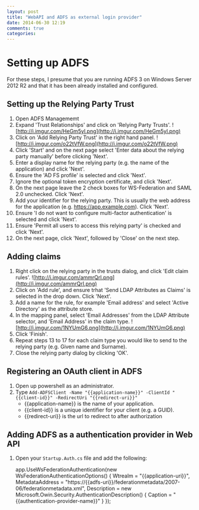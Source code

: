 ```yaml
---
layout: post
title: "WebAPI and ADFS as external login provider"
date: 2014-06-30 12:19
comments: true
categories: 
---
```


# Setting up ADFS

For these steps, I presume that you are running ADFS 3 on Windows Server 2012 R2 and that it has been already installed and configured.

## Setting up the Relying Party Trust

1. Open ADFS Managememt
2. Expand 'Trust Relationships' and click on 'Relying Party Trusts'. ![http://i.imgur.com/HeGm5yl.png](http://i.imgur.com/HeGm5yl.png)
3. Click on 'Add Relying Party Trust' in the right hand panel. ![http://i.imgur.com/o22tVfW.png](http://i.imgur.com/o22tVfW.png)
4. Click 'Start' and on the next page select 'Enter data about the relying party manually' before clicking 'Next'.
5. Enter a display name for the relying party (e.g. the name of the application) and click 'Next'.
6. Ensure the 'AD FS profile' is selected and click 'Next'.
7. Ignore the optional token encryption certificate, and click 'Next'.
8. On the next page leave the 2 check boxes for WS-Federation and SAML 2.0 unchecked. Click 'Next'.
9. Add your identifier for the relying party. This is usually the web address for the application (e.g. https://app.example.com). Click 'Next'.
10. Ensure 'I do not want to configure multi-factor authentication' is selected and click 'Next'.
11. Ensure 'Permit all users to access this relying party' is checked and click 'Next'.
12. On the next page, click 'Next', followed by 'Close' on the next step.

## Adding claims

1. Right click on the relying party in the trusts dialog, and click 'Edit claim rules'. ![http://i.imgur.com/ammrQrI.png](http://i.imgur.com/ammrQrI.png)
2. Click on 'Add rule', and ensure trhat 'Send LDAP Attributes as Claims' is selected in the drop down. Click 'Next'.
3. Add a name for the rule, for example 'Email address' and select 'Active Directory' as the attribute store.
4. In the mapping panel, select 'Email Addresses' from the LDAP Attribute selector, and 'Email Address' in the claim type. ![http://i.imgur.com/1NYUmG6.png](http://i.imgur.com/1NYUmG6.png)
5. Click 'Finish'.
6. Repeat steps 13 to 17 for each claim type you would like to send to the relying party (e.g. Given name and Surname).
7. Close the relying party dialog by clicking 'OK'.

## Registering an OAuth client in ADFS

1. Open up powershell as an administrator.
2. Type `Add-ADFSClient -Name "{{application-name}}" -ClientId "{{client-id}}" -RedirectUri "{{redirect-uri}}"`
    * {{application-name}} is the name of your application.
    * {{client-id}} is a unique identifier for your client (e.g. a GUID).
    * {{redirect-uri}} is the url to redirect to after authorization

## Adding ADFS as a authentication provider in Web API

1. Open your `Startup.Auth.cs` file and add the following:

    app.UseWsFederationAuthentication(new WsFederationAuthenticationOptions()
    {
        Wtrealm = "{{application-uri}}",
        MetadataAddress = "https://{{adfs-uri}}/federationmetadata/2007-06/federationmetadata.xml",
        Description = new Microsoft.Owin.Security.AuthenticationDescription()
        {
            Caption = "{{authentication-provider-name}}"
        }
    });
